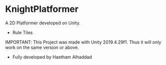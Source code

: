 # KnightPlatformer
A 2D Platformer developed on Unity. 


- Rule Tiles


IMPORTANT: This Project was made with Unity 2019.4.29f1. Thus it will only work on the same version or above. 
- Fully developed by Haetham Alhaddad
